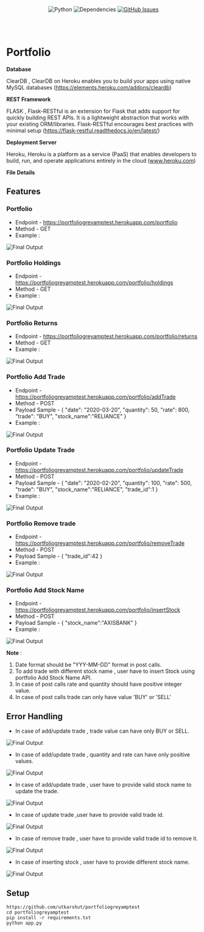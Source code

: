 &nbsp;&nbsp;&nbsp;&nbsp;&nbsp;&nbsp;&nbsp;&nbsp;&nbsp;&nbsp;&nbsp;&nbsp;&nbsp;
&nbsp;&nbsp;&nbsp;&nbsp;&nbsp;&nbsp;&nbsp;&nbsp;&nbsp;&nbsp;&nbsp;&nbsp;&nbsp;
![Python](https://img.shields.io/badge/python-v3.6-blue.svg)
![Dependencies](https://img.shields.io/badge/dependencies-up%20to%20date-brightgreen.svg)
[![GitHub Issues](https://img.shields.io/github/issues/anfederico/flaskex.svg)](https://github.com/utkarshut/portfoliogreyamptest/issues)

<br><br>

# Portfolio

**Database** 

ClearDB , ClearDB on Heroku enables you to build your apps using native MySQL databases
(https://elements.heroku.com/addons/cleardb)

**REST Framework**

FLASK , Flask-RESTful is an extension for Flask that adds support for quickly building REST APIs. It is a lightweight abstraction that works with your existing ORM/libraries. Flask-RESTful encourages best practices with minimal setup
(https://flask-restful.readthedocs.io/en/latest/)

**Deployment Server**

Heroku, Heroku is a platform as a service (PaaS) that enables developers to build, run, and operate applications entirely in the cloud
(www.heroku.com)

**File Details** 

## Features

### Portfolio

- Endpoint - https://portfoliogreyamptest.herokuapp.com/portfolio
- Method - GET
- Example :

<img src="./Media/API_SAMPLE_IMAGES/portfolio.png" alt="Final Output"/>


### Portfolio Holdings

- Endpoint - https://portfoliogreyamptest.herokuapp.com/portfolio/holdings
- Method - GET
- Example :

<img src="./Media/API_SAMPLE_IMAGES/portfolio_holdings.png" alt="Final Output"/>


### Portfolio Returns

- Endpoint - https://portfoliogreyamptest.herokuapp.com/portfolio/returns
- Method - GET
- Example :
<img src="./Media/API_SAMPLE_IMAGES/portfolio_returns.png" alt="Final Output"/>


### Portfolio Add Trade

- Endpoint - https://portfoliogreyamptest.herokuapp.com/portfolio/addTrade
- Method - POST
- Payload Sample - 
{
    "date": "2020-03-20",
    "quantity": 50,
    "rate": 800,
    "trade": "BUY",
    "stock_name":"RELIANCE"
}
- Example :

<img src="./Media/API_SAMPLE_IMAGES/portfolio_add_trade.png" alt="Final Output"/>


### Portfolio Update Trade

- Endpoint - https://portfoliogreyamptest.herokuapp.com/portfolio/updateTrade
- Method - POST
- Payload Sample -
{
    "date": "2020-02-20",
    "quantity": 100,
    "rate": 500,
    "trade": "BUY",
    "stock_name":"RELIANCE",
    "trade_id":1
}
- Example :

<img src="./Media/API_SAMPLE_IMAGES/portfolio_update_trade.png" alt="Final Output"/>


### Portfolio Remove trade

- Endpoint - https://portfoliogreyamptest.herokuapp.com/portfolio/removeTrade
- Method - POST
- Payload Sample -
{
    "trade_id":42
}
- Example :

<img src="./Media/API_SAMPLE_IMAGES/portfolio_remove_trade.png" alt="Final Output"/>

### Portfolio Add Stock Name

- Endpoint - https://portfoliogreyamptest.herokuapp.com/portfolio/insertStock
- Method - POST
- Payload Sample -
{
	"stock_name":"AXISBANK"
}
- Example :

<img src="./Media/API_SAMPLE_IMAGES/portfolio_insert_stock_name.png" alt="Final Output"/>

**Note** : 
1. Date format should be "YYY-MM-DD" format in post calls.
2. To add trade with different stock name , user have to insert Stock using portfolio Add Stock Name API.
3. In case of post calls rate and quantity should have positive integer value.
4. In case of post calls trade can only have value 'BUY' or 'SELL'


## Error Handling

- In case of add/update trade , trade value can have only BUY or SELL.
<img src="./Media/Error_Handling_Cases/invalide_Trade.png" alt="Final Output"/>

- In case of add/update trade , quantity and rate can have only positive values.
<img src="./Media/Error_Handling_Cases/negative_fields.png" alt="Final Output"/>

- In case of add/update trade , user have to provide valid stock name to update the trade.
<img src="./Media/Error_Handling_Cases/invalid_stockname.png" alt="Final Output"/>

- In case of update trade ,user have to provide valid trade id.
<img src="./Media/Error_Handling_Cases/update_invalide_trade_ID.png" alt="Final Output"/>

- In case of remove trade , user have to provide valid trade id to remove it.
<img src="./Media/Error_Handling_Cases/remove_invalide_trade_id.png" alt="Final Output"/>

- In case of inserting stock , user have to provide different stock name.
<img src="./Media/Error_Handling_Cases/inserting_exsiting_stock.png" alt="Final Output"/>

## Setup
``` 
https://github.com/utkarshut/portfoliogreyamptest
cd portfoliogreyamptest
pip install -r requirements.txt
python app.py
```
